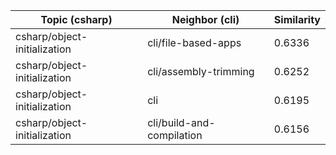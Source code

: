 | Topic (csharp) | Neighbor (cli) | Similarity |
|-------------|-------------------|------------|
| csharp/object-initialization | cli/file-based-apps | 0.6336 |
| csharp/object-initialization | cli/assembly-trimming | 0.6252 |
| csharp/object-initialization | cli | 0.6195 |
| csharp/object-initialization | cli/build-and-compilation | 0.6156 |
